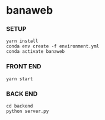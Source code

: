 # banaweb

### SETUP
```
yarn install
conda env create -f environment.yml
conda activate banaweb
```

### FRONT END
```
yarn start
```

### BACK END
```
cd backend
python server.py
```